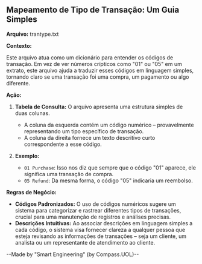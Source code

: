 ## Mapeamento de Tipo de Transação: Um Guia Simples

**Arquivo:**  trantype.txt

**Contexto:**

Este arquivo atua como um dicionário para entender os códigos de transação. Em vez de ver números crípticos como "01" ou "05" em um extrato, este arquivo ajuda a traduzir esses códigos em linguagem simples, tornando claro se uma transação foi uma compra, um pagamento ou algo diferente.

**Ação:**

1. **Tabela de Consulta:** O arquivo apresenta uma estrutura simples de duas colunas.
    * A coluna da esquerda contém um código numérico – provavelmente representando um tipo específico de transação.
    * A coluna da direita fornece um texto descritivo curto correspondente a esse código.

2. **Exemplo:**
    * `01 Purchase`: Isso nos diz que sempre que o código "01" aparece, ele significa uma transação de compra.
    * `05 Refund`: Da mesma forma, o código "05" indicaria um reembolso.

**Regras de Negócio:**

* **Códigos Padronizados:** O uso de códigos numéricos sugere um sistema para categorizar e rastrear diferentes tipos de transações, crucial para uma manutenção de registros e análises precisas.
* **Descrições Intuitivas:** Ao associar descrições em linguagem simples a cada código, o sistema visa fornecer clareza a qualquer pessoa que esteja revisando as informações de transações – seja um cliente, um analista ou um representante de atendimento ao cliente.

--Made by "Smart Engineering" (by Compass.UOL)--